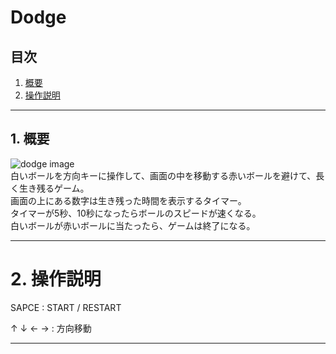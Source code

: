 # Dodge

## 目次
1. [概要](#1-概要)
2. [操作説明](#2-操作説明)

---
## 1. 概要
![dodge image](https://user-images.githubusercontent.com/53047744/172034205-306d186c-b1c7-4286-a5c6-96f2065fc906.png)  
白いボールを方向キーに操作して、画面の中を移動する赤いボールを避けて、長く生き残るゲーム。  
画面の上にある数字は生き残った時間を表示するタイマー。  
タイマーが5秒、10秒になったらボールのスピードが速くなる。  
白いボールが赤いボールに当たったら、ゲームは終了になる。

---
# 2. 操作説明
SAPCE : START / RESTART

↑ ↓ ← → : 方向移動

---
